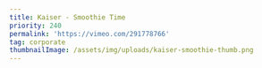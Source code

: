 ```yaml
---
title: Kaiser - Smoothie Time
priority: 240
permalink: 'https://vimeo.com/291778766'
tag: corporate
thumbnailImage: /assets/img/uploads/kaiser-smoothie-thumb.png
---
```


